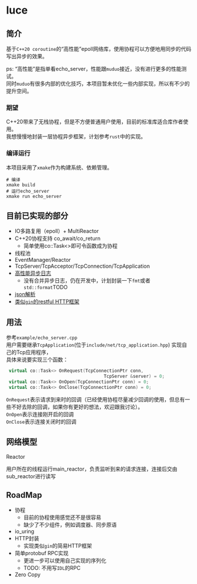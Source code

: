 # luce
## 简介
基于`C++20 coroutine`的“高性能”epoll网络库，使用协程可以方便地用同步的代码写出异步的效果。

ps: “高性能”是指单看echo_server，性能跟`muduo`接近，没有进行更多的性能测试。  
同时`muduo`有很多内部的优化技巧，本项目暂未优化一些内部实现，所以有不少的提升空间。

### 期望
C++20带来了无栈协程，但是不方便普通用户使用，目前的标准库适合库作者使用。  
我想慢慢地封装一层协程异步框架，计划参考`rust`中的实现。

### 编译运行
本项目采用了`xmake`作为构建系统、依赖管理。
```
# 编译
xmake build
# 运行echo_server
xmake run echo_server
```

## 目前已实现的部分

- IO多路复用（epoll）+ MultiReactor
- C++20协程支持 co_await/co_return
    - 简单使用co::Task<>即可令函数成为协程
- 线程池
- EventManager/Reactor
- TcpServer/TcpAcceptor/TcpConnection/TcpApplication
- [高性能异步日志](https://github.com/Pang-GJ/plog)
  - 没有合并异步日志，仍在开发中，计划封装一下`fmt`或者`std::format`TODO
- [json解析](https://github.com/Pang-GJ/tinyjson)
- [类似`gin`的restful HTTP框架](./docs/http.md)

## 用法

参考`example/echo_server.cpp`  
用户需要继承`TcpApplication`(位于`include/net/tcp_application.hpp`)
实现自己的Tcp应用程序，  
具体来说要实现三个函数：

```cpp
 virtual co::Task<> OnRequest(TcpConnectionPtr conn,
                                     TcpServer &server) = 0;
 virtual co::Task<> OnOpen(TcpConnectionPtr conn) = 0;
 virtual co::Task<> OnClose(TcpConnectionPtr conn) = 0;
```

`OnRequest`表示请求到来时的回调（已经使用协程尽量减少回调的使用，但总有一些不好去除的回调，如果你有更好的想法，欢迎跟我讨论）。  
`OnOpen`表示连接刚开启的回调  
`OnClose`表示连接关闭时的回调

## 网络模型

Reactor

用户所在的线程运行main_reactor，负责监听到来的请求连接，连接后交由sub_reactor进行读写

## RoadMap

- 协程
    - 目前的协程使用感觉还不是很容易
    - 缺少了不少组件，例如调度器、同步原语
- io_uring
- HTTP封装
  - 实现类似`gin`的简易HTTP框架
- 简单protobuf RPC实现
    - 更进一步可以使用自己实现的序列化
    - TODO: 不用写`IDL`的RPC
- Zero Copy
